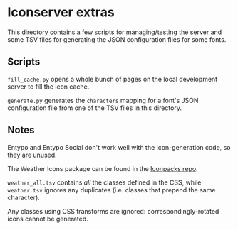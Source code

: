 # Iconserver extras #

This directory contains a few scripts for managing/testing the server and some TSV files for generating the JSON configuration files for some fonts.


## Scripts ##

`fill_cache.py` opens a whole bunch of pages on the local development server to fill the icon cache.

`generate.py` generates the `characters` mapping for a font's JSON configuration file from one of the TSV files in this directory.


## Notes  ##

Entypo and Entypo Social don't work well with the icon-generation code, so they are unused.

The Weather Icons package can be found in the [Iconpacks repo][iconpacks].

`weather_all.tsv` contains *all* the classes defined in the CSS, while `weather.tsv` ignores any duplicates (i.e. classes that prepend the same character).

Any classes using CSS transforms are ignored: correspondingly-rotated icons cannot be generated.



[iconpacks]: https://github.com/deanishe/bundler-icon-server-iconpacks
